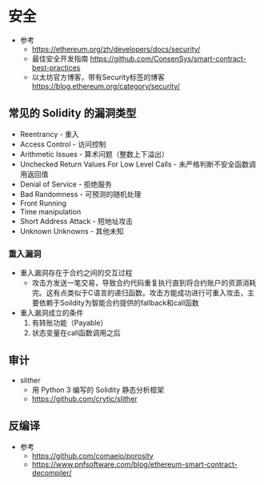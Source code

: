 # 安全
- 参考
    - https://ethereum.org/zh/developers/docs/security/
    - 最佳安全开发指南 https://github.com/ConsenSys/smart-contract-best-practices
    - 以太坊官方博客，带有Security标签的博客 https://blog.ethereum.org/category/security/
## 常见的 Solidity 的漏洞类型
- Reentrancy - 重入
- Access Control - 访问控制
- Arithmetic Issues - 算术问题（整数上下溢出）
- Unchecked Return Values For Low Level Calls - 未严格判断不安全函数调用返回值
- Denial of Service - 拒绝服务
- Bad Randomness - 可预测的随机处理
- Front Running
- Time manipulation
- Short Address Attack - 短地址攻击
- Unknown Unknowns - 其他未知

### 重入漏洞
- 重入漏洞存在于合约之间的交互过程
    - 攻击方发送一笔交易，导致合约代码重复执行直到将合约账户的资源消耗完。这有点类似于C语言的递归函数。攻击方能成功进行可重入攻击，主要依赖于Soildity为智能合约提供的fallback和call函数
- 重入漏洞成立的条件
    1. 有转账功能（Payable）
    2. 状态变量在call函数调用之后
    
## 审计
- slither
    - 用 Python 3 编写的 Solidity 静态分析框架
    - https://github.com/crytic/slither

## 反编译
- 参考
    - https://github.com/comaeio/porosity
    - https://www.pnfsoftware.com/blog/ethereum-smart-contract-decompiler/